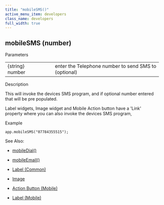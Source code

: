 ```yaml
---
title: "mobileSMS()"
active_menu_item: developers
class_name: developers
full_width: true
---
```



## mobileSMS (number)

Parameters

<table>
<tr>
<td width="193">
{string} number

</td>
<td width="17">
</td>
<td width="670">
enter the Telephone number to send SMS to (optional)

</td>
</tr>
</table>

Description

This will invoke the devices SMS program, and if optional number entered that will be pre populated.

Label widgets, Image widget and Mobile Action button have a 'Link' property where you can also invoke the devices SMS program,

Example

    app.mobileSMS("07784355515");
   

See Also:

 - [mobileDial()](mobiledial.htm)

 - [mobileEmail()](mobileemail.htm)

 - [Label (Common)](../../../widget-properties-events/common/label.htm)

 - [Image](../../../widget-properties-events/common/image.htm)

 - [Action Button (Mobile)](../../../widget-properties-events/mobile/mobaction-button.htm)

 - [Label (Mobile)](../../../widget-properties-events/mobile/moblabel.htm)

